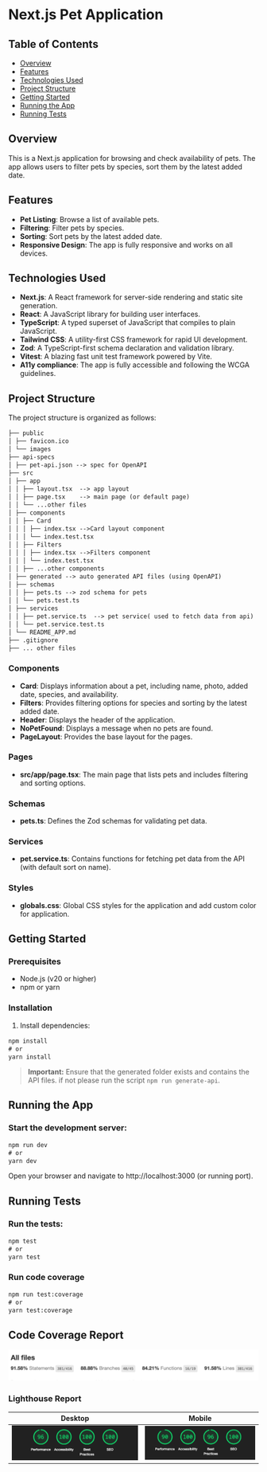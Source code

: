# Next.js Pet Application

## Table of Contents

- [Overview](#overview)
- [Features](#features)
- [Technologies Used](#technologies-used)
- [Project Structure](#project-structure)
- [Getting Started](#getting-started)
- [Running the App](#running-the-app)
- [Running Tests](#running-tests)

## Overview

This is a Next.js application for browsing and check availability of pets. The app allows users to filter pets by species, sort them by the latest added date.

## Features

- **Pet Listing**: Browse a list of available pets.
- **Filtering**: Filter pets by species.
- **Sorting**: Sort pets by the latest added date.
- **Responsive Design**: The app is fully responsive and works on all devices.

## Technologies Used

- **Next.js**: A React framework for server-side rendering and static site generation.
- **React**: A JavaScript library for building user interfaces.
- **TypeScript**: A typed superset of JavaScript that compiles to plain JavaScript.
- **Tailwind CSS**: A utility-first CSS framework for rapid UI development.
- **Zod**: A TypeScript-first schema declaration and validation library.
- **Vitest**: A blazing fast unit test framework powered by Vite.
- **A11y compliance**: The app is fully accessible and following the WCGA guidelines.

## Project Structure

The project structure is organized as follows:

```
├── public
│ ├── favicon.ico
│ └── images
├── api-specs
│ ├── pet-api.json --> spec for OpenAPI
├── src
│ ├── app
│ │ ├── layout.tsx  --> app layout
│ │ ├── page.tsx    --> main page (or default page)
│ │ └── ...other files
│ ├── components
│ │ ├── Card
│ │ │ ├── index.tsx -->Card layout component
│ │ │ └── index.test.tsx
│ │ ├── Filters
│ │ │ ├── index.tsx -->Filters component
│ │ │ └── index.test.tsx
│ │ ├── ...other components
│ ├── generated --> auto generated API files (using OpenAPI)
│ ├── schemas
│ │ ├── pets.ts --> zod schema for pets
│ │ └── pets.test.ts
│ ├── services
│ │ ├── pet.service.ts  --> pet service( used to fetch data from api)
│ │ └── pet.service.test.ts
│ └── README_APP.md
├── .gitignore
├── ... other files
```

### Components

- **Card**: Displays information about a pet, including name, photo, added date, species, and availability.
- **Filters**: Provides filtering options for species and sorting by the latest added date.
- **Header**: Displays the header of the application.
- **NoPetFound**: Displays a message when no pets are found.
- **PageLayout**: Provides the base layout for the pages.

### Pages

- **src/app/page.tsx**: The main page that lists pets and includes filtering and sorting options.

### Schemas

- **pets.ts**: Defines the Zod schemas for validating pet data.

### Services

- **pet.service.ts**: Contains functions for fetching pet data from the API (with default sort on name).

### Styles

- **globals.css**: Global CSS styles for the application and add custom color for application.

## Getting Started

### Prerequisites

- Node.js (v20 or higher)
- npm or yarn

### Installation

1. Install dependencies:

```
npm install
# or
yarn install
```

> **Important:** Ensure that the generated folder exists and contains the API files. if not please run the script `npm run generate-api`.

## Running the App

### Start the development server:

```
npm run dev
# or
yarn dev
```

Open your browser and navigate to http://localhost:3000 (or running port).

## Running Tests

### Run the tests:

```
npm test
# or
yarn test
```

### Run code coverage

```
npm run test:coverage
# or
yarn test:coverage
```

## Code Coverage Report

![code coverage report](coverage_report.png)

### Lighthouse Report

| **Desktop**                                            | **Mobile**                                           |
| ------------------------------------------------------ | ---------------------------------------------------- |
| ![Lighthouse report - Desktop](lighthouse_desktop.png) | ![Lighthouse report - Mobile](lighthouse_mobile.png) |
